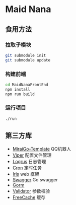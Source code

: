 # Maid Nana
## 食用方法

### 拉取子模块
```bash
git submodule init
git submodule update
```

### 构建前端
```bash
cd MaidNanaFrontEnd
npm install
npm run build
```

### 运行项目
```bash
./run
```

## 第三方库
- [MiraiGo-Template](https://github.com/Logiase/MiraiGo-Template) QQ机器人
- [Viper](https://github.com/spf13/viper) 配置文件管理
- [Logrus](https://github.com/sirupsen/logrus) 日志管理
- [Cron](https://github.com/robfig/cron) 定时任务
- [Iris](https://github.com/kataras/iris) web 框架
- [Swagger](https://github.com/iris-contrib/swagger) Go swagger
- [Gorm](https://gorm.io/docs/)
- [Validator](https://github.com/go-playground/validator) 参数校验
- [FreeCache](https://github.com/coocood/freecache) 缓存